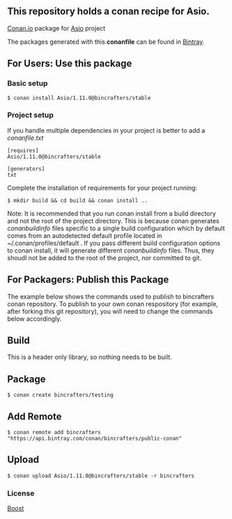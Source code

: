 ## This repository holds a conan recipe for Asio.

[Conan.io](https://conan.io) package for [Asio](http://think-async.com/Asio) project

The packages generated with this **conanfile** can be found in [Bintray](https://bintray.com/bincrafters/public-conan/Asio%3Abincrafters).

## For Users: Use this package

### Basic setup

    $ conan install Asio/1.11.0@bincrafters/stable

### Project setup

If you handle multiple dependencies in your project is better to add a *conanfile.txt*

    [requires]
    Asio/1.11.0@bincrafters/stable

    [generators]
    txt

Complete the installation of requirements for your project running:

    $ mkdir build && cd build && conan install ..
	
Note: It is recommended that you run conan install from a build directory and not the root of the project directory.  This is because conan generates *conanbuildinfo* files specific to a single build configuration which by default comes from an autodetected default profile located in ~/.conan/profiles/default .  If you pass different build configuration options to conan install, it will generate different *conanbuildinfo* files.  Thus, they shoudl not be added to the root of the project, nor committed to git. 

## For Packagers: Publish this Package

The example below shows the commands used to publish to bincrafters conan repository. To publish to your own conan respository (for example, after forking this git repository), you will need to change the commands below accordingly. 

## Build  

This is a header only library, so nothing needs to be built.

## Package 

    $ conan create bincrafters/testing
	
## Add Remote

	$ conan remote add bincrafters "https://api.bintray.com/conan/bincrafters/public-conan"

## Upload

    $ conan upload Asio/1.11.0@bincrafters/stable -r bincrafters

### License
[Boost](https://github.com/chriskohlhoff/asio/blob/master/asio/LICENSE_1_0.txt)
